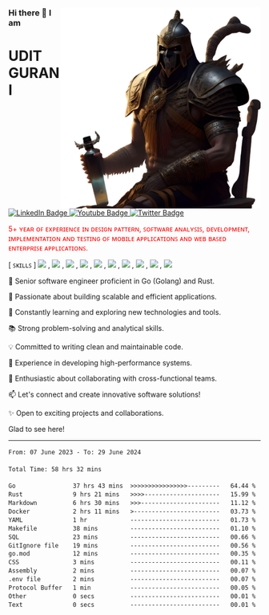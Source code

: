 <div>
<div  style="animation: your-animation 20s infinite;">
  <img src="./fotor-ai-2023061792546-removebg-preview.png"  align="right" width="400" height="400"/>
</div>

  ### Hi there 👋 I am <h1> UDIT GURANI </h1>
  
  <div id="badges">
  <a href="https://www.linkedin.com/in/%F0%9D%97%A8%F0%9D%97%97%F0%9D%97%9C%F0%9D%97%A7-%F0%9D%97%9A%F0%9D%97%A8%F0%9D%97%A5%F0%9D%97%94%F0%9D%97%A1%F0%9D%97%9C-421b96125/">
    <img src="https://img.shields.io/badge/LinkedIn-blue?style=for-the-badge&logo=linkedin&logoColor=white" alt="LinkedIn Badge"/>
  </a>
  <a href="https://www.youtube.com/channel/UC26zmb8f_mXf9jXOKhhyyag">
    <img src="https://img.shields.io/badge/YouTube-red?style=for-the-badge&logo=youtube&logoColor=white" alt="Youtube Badge"/>
  </a>
  <a href="https://twitter.com/UditGurani">
    <img src="https://img.shields.io/badge/Twitter-blue?style=for-the-badge&logo=twitter&logoColor=white" alt="Twitter Badge"/>
  </a>
</div>


  <p style='color:red'>  5+ ʏᴇᴀʀ ᴏꜰ ᴇxᴘᴇʀɪᴇɴᴄᴇ ɪɴ ᴅᴇꜱɪɢɴ ᴘᴀᴛᴛᴇʀɴ, ꜱᴏꜰᴛᴡᴀʀᴇ ᴀɴᴀʟʏꜱɪꜱ, ᴅᴇᴠᴇʟᴏᴘᴍᴇɴᴛ, ɪᴍᴘʟᴇᴍᴇɴᴛᴀᴛɪᴏɴ ᴀɴᴅ ᴛᴇꜱᴛɪɴɢ ᴏꜰ ᴍᴏʙɪʟᴇ ᴀᴘᴘʟɪᴄᴀᴛɪᴏɴꜱ ᴀɴᴅ ᴡᴇʙ ʙᴀꜱᴇᴅ ᴇɴᴛᴇʀᴘʀɪꜱᴇ ᴀᴘᴘʟɪᴄᴀᴛɪᴏɴꜱ.  </p> 
 
[ ꜱᴋɪʟʟꜱ ]
    ![](https://img.shields.io/static/v1?label=&message=ɢᴏʟᴀɴɢ&color=green) ,  ![](https://img.shields.io/static/v1?label=&message=ʀᴜꜱᴛ&color=red) ,  ![](https://img.shields.io/static/v1?label=&message=ᴄᴏʀᴇᴊᴀᴠᴀ&color=yellow) ,  ![](https://img.shields.io/static/v1?label=&message=ʀᴇᴀᴄᴛ&color=pink) , ![](https://img.shields.io/static/v1?label=&message=ᴀɴᴅʀᴏɪᴅ&color=blue) , ![](https://img.shields.io/static/v1?label=&message=ᴀᴡꜱ&color=purple) , ![](https://img.shields.io/static/v1?label=&message=ᴘᴏꜱᴛɢʀᴇꜱQʟ&color=black) , ![](https://img.shields.io/static/v1?label=&message=ᴅᴏᴄᴋᴇʀ&color=brown) , ![](https://img.shields.io/static/v1?label=&message=ᴋᴜʙᴇʀɴᴇᴛᴇꜱ&color=orange) , ![](https://img.shields.io/static/v1?label=&message=ᴍɪᴄʀᴏꜱᴇʀᴠɪᴄᴇꜱ&color=green)




👋 Senior software engineer proficient in Go (Golang) and Rust.

🚀 Passionate about building scalable and efficient applications.

🌱 Constantly learning and exploring new technologies and tools.

📚 Strong problem-solving and analytical skills.

💡 Committed to writing clean and maintainable code.

💼 Experience in developing high-performance systems.

🌟 Enthusiastic about collaborating with cross-functional teams.

📫 Let's connect and create innovative software solutions!

✨ Open to exciting projects and collaborations.

</div>

Glad to see here! <img src="https://komarev.com/ghpvc/?username=iamuditg&style=flat-square&color=blue" alt=""/>

---

<!-- ## Wakatime Statistics

<img align="left" height="280em" src="https://wakatime.com/share/@iamuditg/3d33850e-c9b4-4509-bd9d-bda29825bf56.png"/>
<img align="right" height="280em" src="https://wakatime.com/share/@iamuditg/9d1cd5aa-8ca7-4035-a5b5-6417a4c857c9.png"/> -->

<!--START_SECTION:waka-->

```txt
From: 07 June 2023 - To: 29 June 2024

Total Time: 58 hrs 32 mins

Go                37 hrs 43 mins  >>>>>>>>>>>>>>>>---------   64.44 %
Rust              9 hrs 21 mins   >>>>---------------------   15.99 %
Markdown          6 hrs 30 mins   >>>----------------------   11.12 %
Docker            2 hrs 11 mins   >------------------------   03.73 %
YAML              1 hr            -------------------------   01.73 %
Makefile          38 mins         -------------------------   01.10 %
SQL               23 mins         -------------------------   00.66 %
GitIgnore file    19 mins         -------------------------   00.56 %
go.mod            12 mins         -------------------------   00.35 %
CSS               3 mins          -------------------------   00.11 %
Assembly          2 mins          -------------------------   00.07 %
.env file         2 mins          -------------------------   00.07 %
Protocol Buffer   1 min           -------------------------   00.05 %
Other             0 secs          -------------------------   00.01 %
Text              0 secs          -------------------------   00.01 %
```

<!--END_SECTION:waka-->

